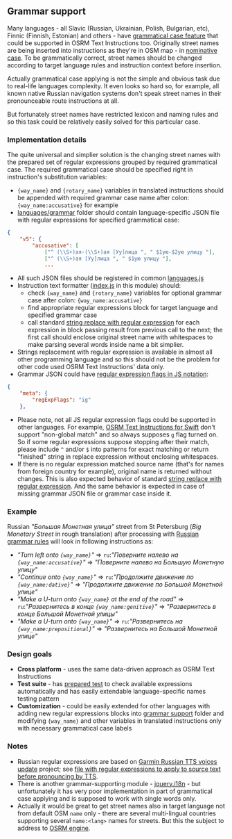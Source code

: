 ## Grammar support

Many languages - all Slavic (Russian, Ukrainian, Polish, Bulgarian, etc), Finnic (Finnish, Estonian) and others - have [grammatical case feature](https://en.wikipedia.org/wiki/Grammatical_case) that could be supported in OSRM Text Instructions too.
Originally street names are being inserted into instructions as they're in OSM map - in [nominative case](https://en.wikipedia.org/wiki/Nominative_case).
To be grammatically correct, street names should be changed according to target language rules and instruction context before insertion.

Actually grammatical case applying is not the simple and obvious task due to real-life languages complexity.
It even looks so hard so, for example, all known native Russian navigation systems don't speak street names in their pronounceable route instructions at all.

But fortunately street names have restricted lexicon and naming rules and so this task could be relatively easily solved for this particular case.

### Implementation details

The quite universal and simplier solution is the changing street names with the prepared set of regular expressions grouped by required grammatical case.
The required grammatical case should be specified right in instruction's substitution variables:

- `{way_name}` and `{rotary_name}` variables in translated instructions should be appended with required grammar case name after colon: `{way_name:accusative}` for example
- [languages/grammar](languages/grammar/) folder should contain language-specific JSON file with regular expressions for specified grammatical case:
```json
{
    "v5": {
        "accusative": [
            ["^ (\\S+)ая-(\\S+)ая [Уу]лица ", " $1ую-$2ую улицу "],
            ["^ (\\S+)ая [Уу]лица ", " $1ую улицу "],
            ...
```
- All such JSON files should be registered in common [languages.js](languages.js)
- Instruction text formatter ([index.js](index.js) in this module) should:
  - check `{way_name}` and `{rotary_name}` variables for optional grammar case after colon: `{way_name:accusative}`
  - find appropriate regular expressions block for target language and specified grammar case
  - call standard [string replace with regular expression](https://developer.mozilla.org/en-US/docs/Web/JavaScript/Reference/Global_Objects/String/replace) for each expression in block passing result from previous call to the next; the first call should enclose original street name with whitespaces to make parsing several words inside name a bit simplier.
- Strings replacement with regular expression is available in almost all other programming language and so this should not be the problem for other code used OSRM Text Instructions' data only.
- Grammar JSON could have [regular expression flags in JS notation](https://developer.mozilla.org/en-US/docs/Web/JavaScript/Reference/Global_Objects/RegExp):
```json
{
    "meta": {
        "regExpFlags": "ig"
    },
```
- Please note, not all JS regular expression flags could be supported in other languages.
  For example, [OSRM Text Instructions for Swift](https://github.com/Project-OSRM/osrm-text-instructions.swift/) don't support "non-global match" and so always supposes `g` flag turned on.
  So if some regular expressions suppose stopping after their match, please include `^` and/or `$` into patterns for exact matching or return "finished" string in replace expression without enclosing whitespaces.
- If there is no regular expression matched source name (that's for names from foreign country for example), original name is returned without changes.
  This is also expected behavior of standard [string replace with regular expression](https://developer.mozilla.org/en-US/docs/Web/JavaScript/Reference/Global_Objects/String/replace).
  And the same behavior is expected in case of missing grammar JSON file or grammar case inside it.

### Example

Russian _"Большая Монетная улица"_ street from St Petersburg (_Big Monetary Street_ in rough translation) after processing with [Russian grammar rules](languages/grammar/ru.json) will look in following instructions as:
- _"Turn left onto `{way_name}`"_ => `ru`:_"Поверните налево на `{way_name:accusative}`"_ => _"Поверните налево на Большую Монетную улицу"_
- _"Continue onto `{way_name}`"_ => `ru`:_"Продолжите движение по `{way_name:dative}`"_ => _"Продолжите движение по Большой Монетной улице"_
- _"Make a U-turn onto `{way_name}` at the end of the road"_ => `ru`:_"Развернитесь в конце `{way_name:genitive}`"_ => _"Развернитесь в конце Большой Монетной улицы"_
- _"Make a U-turn onto `{way_name}`"_ => `ru`:_"Развернитесь на `{way_name:prepositional}`"_ => _"Развернитесь на Большой Монетной улице"_

### Design goals

- __Cross platform__ - uses the same data-driven approach as OSRM Text Instructions
- __Test suite__ - has [prepared test](test/grammar_test.js) to check available expressions automatically and has easily extendable language-specific names testing pattern
- __Customization__ - could be easily extended for other languages with adding new regular expressions blocks into [grammar support](languages/grammar/) folder and modifying `{way_name}` and other variables in translated instructions only with necessary grammatical case labels

### Notes

- Russian regular expressions are based on [Garmin Russian TTS voices update](https://github.com/yuryleb/garmin-russian-tts-voices) project; see [file with regular expressions to apply to source text before pronouncing by TTS](https://github.com/yuryleb/garmin-russian-tts-voices/blob/master/src/Pycckuu__Milena%202.10/RULESET.TXT).
- There is another grammar-supporting module - [jquery.i18n](https://github.com/wikimedia/jquery.i18n) - but unfortunately it has very poor implementation in part of grammatical case applying and is supposed to work with single words only.
- Actually it would be great to get street names also in target language not from default OSM `name` only - there are several multi-lingual countries supporting several `name:<lang>` names for streets.
  But this the subject to address to [OSRM engine](https://github.com/Project-OSRM/osrm-backend).
